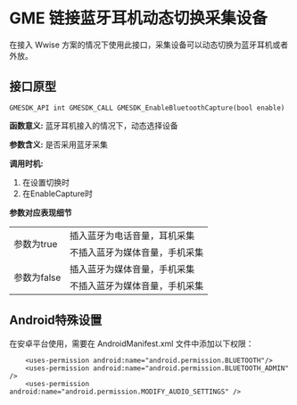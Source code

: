 # GME 链接蓝牙耳机动态切换采集设备

在接入 Wwise 方案的情况下使用此接口，采集设备可以动态切换为蓝牙耳机或者外放。

## 接口原型

```
GMESDK_API int GMESDK_CALL GMESDK_EnableBluetoothCapture(bool enable)
```

**函数意义:** 蓝牙耳机接入的情况下，动态选择设备

**参数含义:** 是否采用蓝牙采集

**调用时机:**
1. 在设置切换时
2. 在EnableCapture时

**参数对应表现细节**

<table>
   <tr>
      <td  rowspan="2">参数为true </td>
      <td>插入蓝牙为电话音量，耳机采集</td>
   </tr>
   <tr>
      <td>不插入蓝牙为媒体音量，手机采集</td>
   </tr>
   <tr>
      <td  rowspan="2">参数为false</td>
      <td>插入蓝牙为媒体音量，手机采集</td>
   </tr>
   <tr>
      <td>不插入蓝牙为媒体音量，手机采集</td>
   </tr>
</table>


## Android特殊设置
在安卓平台使用，需要在 AndroidManifest.xml 文件中添加以下权限：

```
    <uses-permission android:name="android.permission.BLUETOOTH"/>
    <uses-permission android:name="android.permission.BLUETOOTH_ADMIN" />
    <uses-permission android:name="android.permission.MODIFY_AUDIO_SETTINGS" />
```
